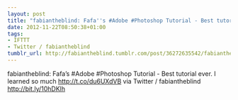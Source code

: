 ```yaml
---
layout: post
title: "fabiantheblind: Fafa''s #Adobe #Photoshop Tutorial - Best tutorial ever. I"
date: 2012-11-22T08:50:38+01:00
tags:
- IFTTT
- Twitter / fabiantheblind
tumblr_url: http://fabiantheblind.tumblr.com/post/36272635542/fabiantheblind-fafas-adobe-photoshop-tutorial
---
```

fabiantheblind: Fafa’s #Adobe #Photoshop Tutorial - Best tutorial ever. I learned so much http://t.co/du6UXdVB
via Twitter / fabiantheblind http://bit.ly/10hDKlh

